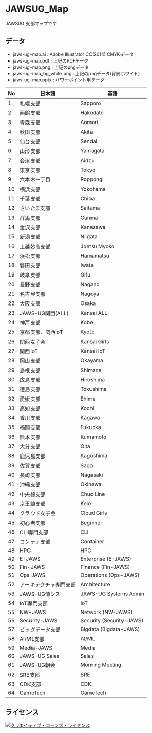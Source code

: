 # JAWSUG_Map
JAWSUG 支部マップです

## データ

* jaws-ug-map.ai : Adobe Illustrator CC(2014) CMYKデータ
* jaws-ug-map.pdf : 上記のPDFデータ
* jaws-ug-map.png : 上記のpngデータ
* jaws-ug-map_bg_white.png : 上記のpngデータ(背景ホワイト)
* jaws-ug-map.pptx : パワーポイント用データ

| No | 日本語 | 英語 |
| --- | --- | --- |
|1|札幌支部|Sapporo|
|2|函館支部|Hakodate|
|3|青森支部|Aomori|
|4|秋田支部|Akita|
|5|仙台支部|Sendai|
|6|山形支部|Yamagata|
|7|会津支部|Aidzu|
|8|東京支部|Tokyo|
|9|六本木一丁目|Roppongi|
|10|横浜支部|Yokohama|
|11|千葉支部|Chiba|
|12|さいたま支部|Saitama|
|13|群馬支部|Gunma|
|14|金沢支部|Kanazawa|
|15|新潟支部|Niigata|
|16|上越妙高支部|Joetsu Myoko|
|17|浜松支部|Hamamatsu|
|18|磐田支部|Iwata|
|19|岐阜支部|Gifu|
|20|長野支部|Nagano|
|21|名古屋支部|Nagoya|
|22|大阪支部|Osaka|
|23|JAWS-UG関西(ALL)|Kansai ALL|
|24|神戸支部|Kobe|
|25|京都支部、関西IoT|Kyoto|
|26|関西女子会|Kansai Girls|
|27|関西IoT|Kansai IoT|
|28|岡山支部|Okayama|
|29|島根支部|Shimane|
|30|広島支部|Hiroshima|
|31|徳島支部|Tokushima|
|32|愛媛支部|Ehime|
|33|高知支部|Kochi|
|34|香川支部|Kagawa|
|35|福岡支部|Fukuoka|
|36|熊本支部|Kumamoto|
|37|大分支部|Oita|
|38|鹿児島支部|Kagoshima|
|39|佐賀支部|Saga|
|40|長崎支部|Nagasaki|
|41|沖縄支部|Okinawa|
|42|中央線支部|Chuo Line|
|43|京王線支部|Keio|
|44|クラウド女子会|Cloud Girls|
|45|初心者支部|Beginner|
|46|CLI専門支部|CLI|
|47|コンテナ支部|Container|
|48|HPC|HPC|
|49|E-JAWS|Enterprise (E-JAWS)|
|50|Fin-JAWS|Finance (Fin-JAWS)|
|51|Ops JAWS|Operations (Ops-JAWS)|
|52|アーキテクチャ専門支部|Architecture|
|53|JAWS-UG情シス|JAWS-UG Systems Admin|
|54|IoT専門支部|IoT|
|55|NW-JAWS|Network (NW-JAWS)|
|56|Security-JAWS|Security (Security-JAWS)|
|57|ビッグデータ支部|Bigdata (Bigdata-JAWS)|
|58|AI/ML支部|AI/ML|
|59|Media-JAWS|Media|
|60|JAWS-UG Sales|Sales|
|61|JAWS-UG朝会|Morning Meeting|
|62|SRE支部|SRE|
|63|CDK支部|CDK|
|64|GameTech|GameTech|


## ライセンス
<a rel="license" href="http://creativecommons.org/licenses/by-nc/4.0/"><img alt="クリエイティブ・コモンズ・ライセンス" style="border-width:0" src="https://i.creativecommons.org/l/by-nc/4.0/88x31.png" /></a>
